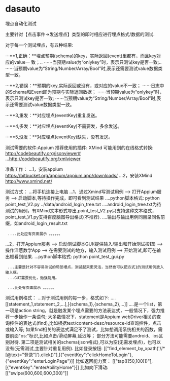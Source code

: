# dasauto
埋点自动化测试

主要针对【点击事件->发送埋点】类型的即时相应进行埋点格式/数据的测试.

对于每一个测试埋点，有五种结果:

   ⋅⋅⋅**1,正确：**埋点预期(schema)的key，实际返回(event)里都有，而且key对应的value一 致；..
         ⋅⋅⋅⋅⋅⋅当预期value为“onlykey”时，表示只测试key是否一致;..
         ⋅⋅⋅⋅⋅⋅当预期value为“String/Number/Array/Bool”时,表示还需要测试value数据类型一致。

   ⋅⋅⋅**2,错误：**预期的key,实际返回或没有，或对应的value不一致；
         ⋅⋅⋅⋅⋅⋅日志中的Schema和Event即为预期与实际返回数据；
         ⋅⋅⋅⋅⋅⋅当预期value为“onlykey”时，表示只测试key是否一致;
         ⋅⋅⋅⋅⋅⋅当预期value为“String/Number/Array/Bool”时,表示还需要测试value数据类型一致。

   ⋅⋅⋅**3,重发：**对应埋点(eventKey)重复发送。

   ⋅⋅⋅**4,多发：**对应埋点(eventKey)不需要发，多余发送。

   ⋅⋅⋅**5,没发：**对应埋点(eventKey)缺失，没有发送。

测试需要的软件:Appium
推荐使用的插件: XMind
可能用到的在线格式转换:  http://codebeautify.org/jsonviewer#    
                     ...http://codebeautify.org/xmlviewer


准备工作：
   ...1，安装appium  https://bitbucket.org/appium/appium.app/downloads/
   ...2，安装XMind http://www.xmind.net/

测试方式：
   ...将手机连接上电脑
   ...1，通过Xmind写测试用例 --> 打开Appium服务 --> 启动脚本,等待操作完成，即可看到测试结果
     ....python脚本格式: python point_test_V2.py ../data/android_login_tree.txt
     ....android_login_tree.txt为待测试的用例，有XMind文本形式导出,point_test_V2.py只支持这种文本格式，point_test_V1.py支持百度脑图导出格式(不推荐).
     ....输出与输出用例同目录同名前缀，如android_login_result.txt

     ....此处应有页面展示 。。。。。。
 
   ...2，打开Appium服务 --> 启动测试脚本GUI(提供输入/输出和开始测试按钮) --> 操作洋葱数学App  --> 在需要测试的地方，输入测试用例 
                   --> 开始测试,即可在输出框看到结果.
     ...python脚本格式: python point_test_gui.py
     

     ...主要是针对不容易测试的局部埋点，测试起来更灵活，当然也可以把方式1的测试用例放入输入框。
     ...GUI需要优化，勉强能用。

     ...此处有页面展示 。。。。。。

测试用例格式：
  ...对于测试用例的每一步，格式如下:
    ....[[statement_1,statement_2,...],[{schema_1},{schema_2},...]]
    ....是一个list，第一项是action string，就是触发某个埋点需要的方法表达式，一般情况下，强力推荐一步操作一条语句;
                     大多数情况下，statement是Appium webDriver相关的查询控件的表达式(find),比如根据text/content-desc/resource-id查询控件，点击或输入等;
                     如果find相关的表达式满足不了测试，比如想调用系统相关的函数，需要前面"os:"标识,比如点击/滑动屏幕,延迟等；
                     部分方法可能需要android、ios区别对待.
                第二项是测试相关的schema(json格式),可以为空(无需发埋点)，也可以没有(无需测试,主要针对重复用例).
    比如登录按钮:
       [["find_element_by_xpath('//*[@text=\"登录\"]').click()"],[{"eventKey":"clickHomeToLogin"},  {"eventKey":"enterLoginPage"}]]
    比如返回能力页：
[["tap([(50,100)])"],[{"eventKey":"enterAbilityHome"}]]
    比如向下滑动:
[["swipe(600,600,600,300)"]]


